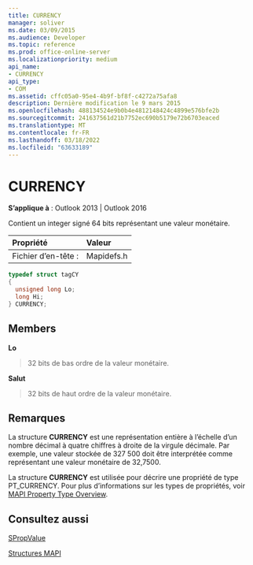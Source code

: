 ```yaml
---
title: CURRENCY
manager: soliver
ms.date: 03/09/2015
ms.audience: Developer
ms.topic: reference
ms.prod: office-online-server
ms.localizationpriority: medium
api_name:
- CURRENCY
api_type:
- COM
ms.assetid: cffc05a0-95e4-4b9f-bf8f-c4272a75afa8
description: Dernière modification le 9 mars 2015
ms.openlocfilehash: 488134524e9b0b4e4812148424c4899e576bfe2b
ms.sourcegitcommit: 241637561d21b7752ec690b5179e72b6703eaced
ms.translationtype: MT
ms.contentlocale: fr-FR
ms.lasthandoff: 03/18/2022
ms.locfileid: "63633189"
---
```

# <a name="currency"></a>CURRENCY

  
  
**S’applique à** : Outlook 2013 | Outlook 2016 
  
Contient un integer signé 64 bits représentant une valeur monétaire. 
  
|Propriété |Valeur |
|:-----|:-----|
|Fichier d’en-tête :  <br/> |Mapidefs.h  <br/> |
   
```cpp
typedef struct tagCY
{
  unsigned long Lo;
  long Hi;
} CURRENCY;

```

## <a name="members"></a>Members

 **Lo**
  
> 32 bits de bas ordre de la valeur monétaire. 
    
 **Salut**
  
> 32 bits de haut ordre de la valeur monétaire.
    
## <a name="remarks"></a>Remarques

La structure **CURRENCY** est une représentation entière à l’échelle d’un nombre décimal à quatre chiffres à droite de la virgule décimale. Par exemple, une valeur stockée de 327 500 doit être interprétée comme représentant une valeur monétaire de 32,7500. 
  
La structure **CURRENCY** est utilisée pour décrire une propriété de type PT_CURRENCY. Pour plus d’informations sur les types de propriétés, voir [MAPI Property Type Overview](mapi-property-type-overview.md).
  
## <a name="see-also"></a>Consultez aussi



[SPropValue](spropvalue.md)


[Structures MAPI](mapi-structures.md)

